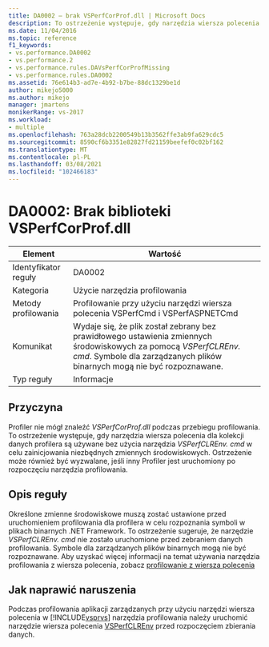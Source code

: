 ```yaml
---
title: DA0002 — brak VSPerfCorProf.dll | Microsoft Docs
description: To ostrzeżenie występuje, gdy narzędzia wiersza polecenia dla kolekcji danych profilera są używane bez użycia narzędzia VSPerfCLREnv. cmd do zainicjowania niezbędnych zmiennych środowiskowych lub jeśli inny Profiler jest uruchomiony po rozpoczęciu narzędzia profilowania.
ms.date: 11/04/2016
ms.topic: reference
f1_keywords:
- vs.performance.DA0002
- vs.performance.2
- vs.performance.rules.DAVsPerfCorProfMissing
- vs.performance.rules.DA0002
ms.assetid: 76e614b3-ad7e-4b92-b7be-88dc1329be1d
author: mikejo5000
ms.author: mikejo
manager: jmartens
monikerRange: vs-2017
ms.workload:
- multiple
ms.openlocfilehash: 763a28dcb2200549b13b3562ffe3ab9fa629cdc5
ms.sourcegitcommit: 8590cf6b3351e82827fd21159beefef0c02bf162
ms.translationtype: MT
ms.contentlocale: pl-PL
ms.lasthandoff: 03/08/2021
ms.locfileid: "102466183"
---
```

# <a name="da0002-vsperfcorprofdll-is-missing"></a>DA0002: Brak biblioteki VSPerfCorProf.dll

|Element|Wartość|
|-|-|
|Identyfikator reguły|DA0002|
|Kategoria|Użycie narzędzia profilowania|
|Metody profilowania|Profilowanie przy użyciu narzędzi wiersza polecenia VSPerfCmd i VSPerfASPNETCmd|
|Komunikat|Wydaje się, że plik został zebrany bez prawidłowego ustawienia zmiennych środowiskowych za pomocą *VSPerfCLREnv. cmd*. Symbole dla zarządzanych plików binarnych mogą nie być rozpoznawane.|
|Typ reguły|Informacje|

## <a name="cause"></a>Przyczyna
 Profiler nie mógł znaleźć *VSPerfCorProf.dll* podczas przebiegu profilowania. To ostrzeżenie występuje, gdy narzędzia wiersza polecenia dla kolekcji danych profilera są używane bez użycia narzędzia *VSPerfCLREnv. cmd* w celu zainicjowania niezbędnych zmiennych środowiskowych. Ostrzeżenie może również być wyzwalane, jeśli inny Profiler jest uruchomiony po rozpoczęciu narzędzia profilowania.

## <a name="rule-description"></a>Opis reguły
 Określone zmienne środowiskowe muszą zostać ustawione przed uruchomieniem profilowania dla profilera w celu rozpoznania symboli w plikach binarnych .NET Framework. To ostrzeżenie sugeruje, że narzędzie *VSPerfCLREnv. cmd* nie zostało uruchomione przed zebraniem danych profilowania. Symbole dla zarządzanych plików binarnych mogą nie być rozpoznawane. Aby uzyskać więcej informacji na temat używania narzędzia profilowania z wiersza polecenia, zobacz [profilowanie z wiersza polecenia](../profiling/using-the-profiling-tools-from-the-command-line.md)

## <a name="how-to-fix-violations"></a>Jak naprawić naruszenia
 Podczas profilowania aplikacji zarządzanych przy użyciu narzędzi wiersza polecenia w [!INCLUDE[vsprvs](../code-quality/includes/vsprvs_md.md)] narzędzia profilowania należy uruchomić narzędzie wiersza polecenia [VSPerfCLREnv](../profiling/vsperfclrenv.md) przed rozpoczęciem zbierania danych.
